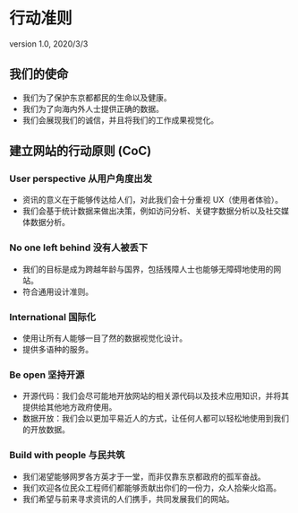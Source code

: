 # 行动准则
version 1.0, 2020/3/3

## 我们的使命

* 我们为了保护东京都都民的生命以及健康。
* 我们为了向海内外人士提供正确的数据。
* 我们会展现我们的诚信，并且将我们的工作成果视觉化。


## 建立网站的行动原则 (CoC)

### User perspective 从用户角度出发

* 资讯的意义在于能够传达给人们，对此我们会十分重视 UX（使用者体验）。
* 我们会基于统计数据来做出决策，例如访问分析、关键字数据分析以及社交媒体数据分析。

### No one left behind 没有人被丢下

* 我们的目标是成为跨越年龄与国界，包括残障人士也能够无障碍地使用的网站。
* 符合通用设计准则。

### International 国际化

* 使用让所有人能够一目了然的数据视觉化设计。
* 提供多语种的服务。

### Be open 坚持开源

* 开源代码：我们会尽可能地开放网站的相关源代码以及技术应用知识，并将其提供给其他地方政府使用。
* 数据开放：我们会以更加平易近人的方式，让任何人都可以轻松地使用到我们的开放数据。

### Build with people 与民共筑

* 我们渴望能够网罗各方英才于一堂，而非仅靠东京都政府的孤军奋战。
* 我们欢迎各位民众工程师们都能够贡献出你们的一份力，众人拾柴火焰高。
* 我们希望与前来寻求资讯的人们携手，共同发展我们的网站。
